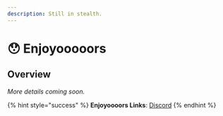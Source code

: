 ```yaml
---
description: Still in stealth.
---
```


# 😯 Enjoyooooors

## Overview

_More details coming soon._

{% hint style="success" %}
**Enjoyoooors Links**: [Discord](https://discord.gg/QnQhh33T)
{% endhint %}
